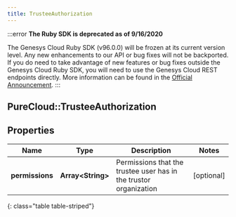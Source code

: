 ```yaml
---
title: TrusteeAuthorization
---
```


:::error
**The Ruby SDK is deprecated as of 9/16/2020**

The Genesys Cloud Ruby SDK (v96.0.0) will be frozen at its current version level. Any new enhancements to our API or bug fixes will not be backported. If you do need to take advantage of new features or bug fixes outside the Genesys Cloud Ruby SDK, you will need to use the Genesys Cloud REST endpoints directly. More information can be found in the [Official Announcement](https://developer.mypurecloud.com/forum/t/announcement-genesys-cloud-ruby-sdk-end-of-life/8850).
:::


## PureCloud::TrusteeAuthorization

## Properties

|Name | Type | Description | Notes|
|------------ | ------------- | ------------- | -------------|
| **permissions** | **Array&lt;String&gt;** | Permissions that the trustee user has in the trustor organization | [optional] |
{: class="table table-striped"}


